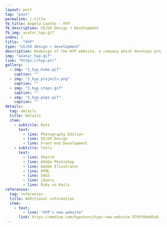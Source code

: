 ```yaml
---
layout: post
tag: "post"
permalink: /:title
fb_title: Ângela Coelho - HYP
fb_description: UI/UX Design + Development
fb_img: avatar_hyp.gif
index: 1
title:  "HYP"
type: "UI/UX design + development"
description: Redesign of the ​HYP​ website, a company which develops projects in the areas of graphic design, UI/UX design, and also web and app development. The goal was to create a new website that presented the information to the user in a way that reflects the company brand and their work spirit. A new approach of the application of the brand already existent was created, the goal being to create a more light and interactive experience between the user and the brand. The website starts with an introduction to the company, its team, methodologies and projects. Each section has a single page where it is explained in further detail each section of interest, always in an informal way that reflects how the company works and deals with their projects and clients.
img: "avatar_hyp.gif"
link: "https://hyp.pt/"
gallery:
  - img: "1_hyp_home.gif"
    caption: ""
  - img: "2_hyp_projects.png"
    caption: ""
  - img: "3_hyp_steps.gif"
    caption: ""
  - img: "4_hyp_pops.gif"
    caption: ""
details:
  tag: details
  title: Details
  item:
    - subtitle: Role
      text:
        - line: Photography Edition
        - line: UI/UX Design
        - line: Front-end Development
    - subtitle: Tools
      text:
        - line: Sketch
        - line: Adobe Photoshop
        - line: Adobe Illustrator
        - line: HTML
        - line: SASS
        - line: jQuery
        - line: Ruby on Rails
references:
  tag: references
  title: Additional information
  item:
    - text:
        - line: "HYP’s new website"
      link: https://medium.com/hypsters/hyps-new-website-37d3f6de05a9
---
```

